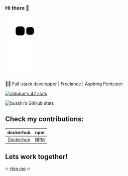 ### Hi there 👋

![snake gif](https://github.com/SingularisArt/SingularisArt/blob/output/github-contribution-grid-snake.svg)

👨‍💻 Full-stack developper | Freelance | Aspiring Pentester

[![aldubar's 42 stats](https://badge42.vercel.app/api/v2/cl1p4dvqu002109k1x3fvx39n/stats?cursusId=21&coalitionId=48)](https://github.com/JaeSeoKim/badge42)

![busshi's GitHub stats](https://github-readme-stats.vercel.app/api?username=busshi&show_icons=true&theme=gruvbox)


Check my contributions:
---
| dockerhub | npm  |
| :------------: |:---------------:|
| [Dockerhub](https://hub.docker.com/u/busshi)      |[NPM](https://www.npmjs.com/search?q=busshi) |

Lets work together!
---
🔥 [Hire me](https://www.malt.fr/profile/alexandredubar) 🔥
